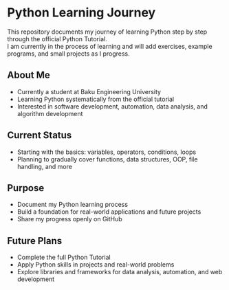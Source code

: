# Python Learning Journey

This repository documents my journey of learning Python step by step through the official Python Tutorial.  
I am currently in the process of learning and will add exercises, example programs, and small projects as I progress.  

## About Me
- Currently a student at Baku Engineering University 
- Learning Python systematically from the official tutorial
- Interested in software development, automation, data analysis, and algorithm development

## Current Status
- Starting with the basics: variables, operators, conditions, loops
- Planning to gradually cover functions, data structures, OOP, file handling, and more

## Purpose
- Document my Python learning process
- Build a foundation for real-world applications and future projects
- Share my progress openly on GitHub

## Future Plans
- Complete the full Python Tutorial
- Apply Python skills in projects and real-world problems
- Explore libraries and frameworks for data analysis, automation, and web development